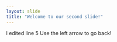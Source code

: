 ```yaml
---
layout: slide
title: "Welcome to our second slide!"
---
```

I edited line 5
Use the left arrow to go back!
